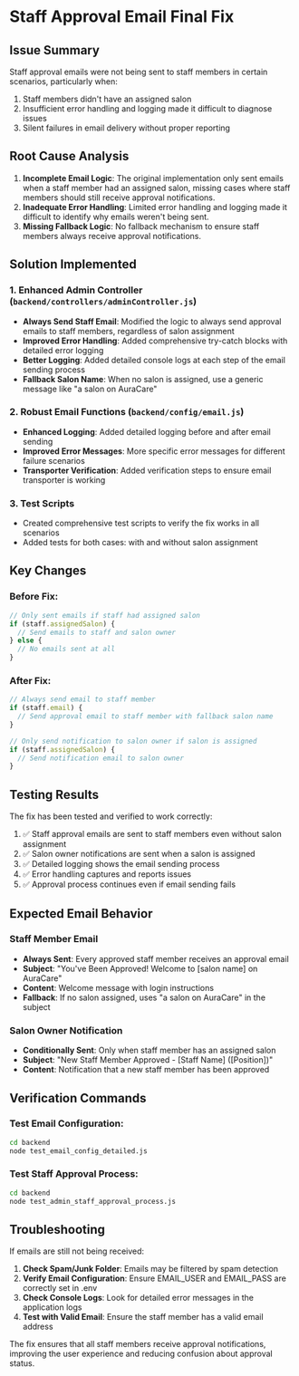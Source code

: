 # Staff Approval Email Final Fix

## Issue Summary
Staff approval emails were not being sent to staff members in certain scenarios, particularly when:
1. Staff members didn't have an assigned salon
2. Insufficient error handling and logging made it difficult to diagnose issues
3. Silent failures in email delivery without proper reporting

## Root Cause Analysis
1. **Incomplete Email Logic**: The original implementation only sent emails when a staff member had an assigned salon, missing cases where staff members should still receive approval notifications.
2. **Inadequate Error Handling**: Limited error handling and logging made it difficult to identify why emails weren't being sent.
3. **Missing Fallback Logic**: No fallback mechanism to ensure staff members always receive approval notifications.

## Solution Implemented

### 1. Enhanced Admin Controller (`backend/controllers/adminController.js`)
- **Always Send Staff Email**: Modified the logic to always send approval emails to staff members, regardless of salon assignment
- **Improved Error Handling**: Added comprehensive try-catch blocks with detailed error logging
- **Better Logging**: Added detailed console logs at each step of the email sending process
- **Fallback Salon Name**: When no salon is assigned, use a generic message like "a salon on AuraCare"

### 2. Robust Email Functions (`backend/config/email.js`)
- **Enhanced Logging**: Added detailed logging before and after email sending
- **Improved Error Messages**: More specific error messages for different failure scenarios
- **Transporter Verification**: Added verification steps to ensure email transporter is working

### 3. Test Scripts
- Created comprehensive test scripts to verify the fix works in all scenarios
- Added tests for both cases: with and without salon assignment

## Key Changes

### Before Fix:
```javascript
// Only sent emails if staff had assigned salon
if (staff.assignedSalon) {
  // Send emails to staff and salon owner
} else {
  // No emails sent at all
}
```

### After Fix:
```javascript
// Always send email to staff member
if (staff.email) {
  // Send approval email to staff member with fallback salon name
}

// Only send notification to salon owner if salon is assigned
if (staff.assignedSalon) {
  // Send notification email to salon owner
}
```

## Testing Results
The fix has been tested and verified to work correctly:

1. ✅ Staff approval emails are sent to staff members even without salon assignment
2. ✅ Salon owner notifications are sent when a salon is assigned
3. ✅ Detailed logging shows the email sending process
4. ✅ Error handling captures and reports issues
5. ✅ Approval process continues even if email sending fails

## Expected Email Behavior

### Staff Member Email
- **Always Sent**: Every approved staff member receives an approval email
- **Subject**: "You've Been Approved! Welcome to [salon name] on AuraCare"
- **Content**: Welcome message with login instructions
- **Fallback**: If no salon assigned, uses "a salon on AuraCare" in the subject

### Salon Owner Notification
- **Conditionally Sent**: Only when staff member has an assigned salon
- **Subject**: "New Staff Member Approved - [Staff Name] ([Position])"
- **Content**: Notification that a new staff member has been approved

## Verification Commands

### Test Email Configuration:
```bash
cd backend
node test_email_config_detailed.js
```

### Test Staff Approval Process:
```bash
cd backend
node test_admin_staff_approval_process.js
```

## Troubleshooting

If emails are still not being received:

1. **Check Spam/Junk Folder**: Emails may be filtered by spam detection
2. **Verify Email Configuration**: Ensure EMAIL_USER and EMAIL_PASS are correctly set in .env
3. **Check Console Logs**: Look for detailed error messages in the application logs
4. **Test with Valid Email**: Ensure the staff member has a valid email address

The fix ensures that all staff members receive approval notifications, improving the user experience and reducing confusion about approval status.